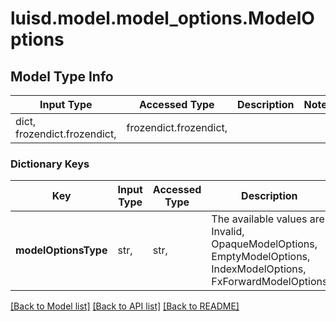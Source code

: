 # luisd.model.model_options.ModelOptions

## Model Type Info
Input Type | Accessed Type | Description | Notes
------------ | ------------- | ------------- | -------------
dict, frozendict.frozendict,  | frozendict.frozendict,  |  | 

### Dictionary Keys
Key | Input Type | Accessed Type | Description | Notes
------------ | ------------- | ------------- | ------------- | -------------
**modelOptionsType** | str,  | str,  | The available values are: Invalid, OpaqueModelOptions, EmptyModelOptions, IndexModelOptions, FxForwardModelOptions | must be one of ["Invalid", "OpaqueModelOptions", "EmptyModelOptions", "IndexModelOptions", "FxForwardModelOptions", ] 

[[Back to Model list]](../../README.md#documentation-for-models) [[Back to API list]](../../README.md#documentation-for-api-endpoints) [[Back to README]](../../README.md)


